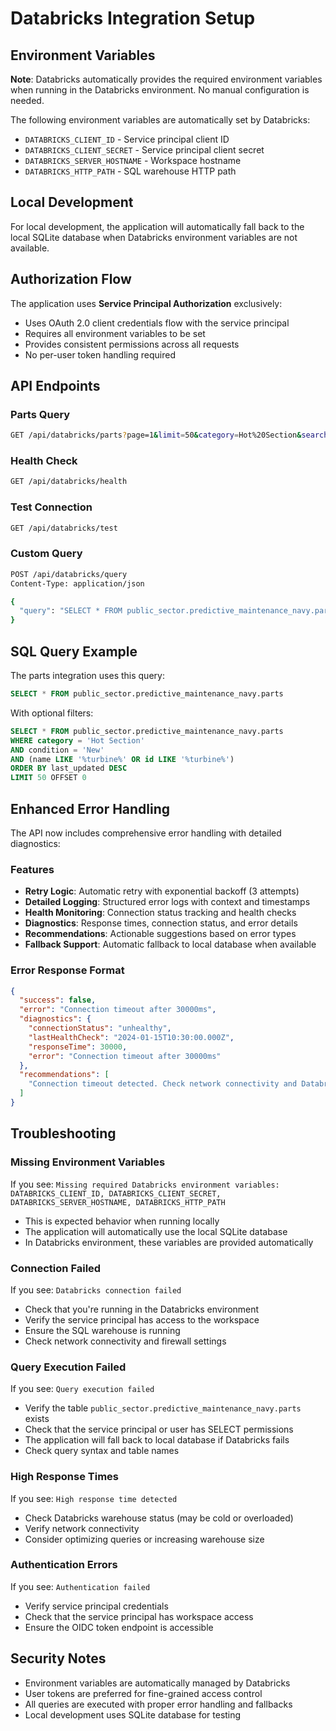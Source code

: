 # Databricks Integration Setup

## Environment Variables

**Note**: Databricks automatically provides the required environment variables when running in the Databricks environment. No manual configuration is needed.

The following environment variables are automatically set by Databricks:
- `DATABRICKS_CLIENT_ID` - Service principal client ID
- `DATABRICKS_CLIENT_SECRET` - Service principal client secret  
- `DATABRICKS_SERVER_HOSTNAME` - Workspace hostname
- `DATABRICKS_HTTP_PATH` - SQL warehouse HTTP path

## Local Development

For local development, the application will automatically fall back to the local SQLite database when Databricks environment variables are not available.

## Authorization Flow

The application uses **Service Principal Authorization** exclusively:

- Uses OAuth 2.0 client credentials flow with the service principal
- Requires all environment variables to be set
- Provides consistent permissions across all requests
- No per-user token handling required

## API Endpoints

### Parts Query
```bash
GET /api/databricks/parts?page=1&limit=50&category=Hot%20Section&search=turbine
```

### Health Check
```bash
GET /api/databricks/health
```

### Test Connection
```bash
GET /api/databricks/test
```

### Custom Query
```bash
POST /api/databricks/query
Content-Type: application/json

{
  "query": "SELECT * FROM public_sector.predictive_maintenance_navy.parts LIMIT 10"
}
```

## SQL Query Example

The parts integration uses this query:
```sql
SELECT * FROM public_sector.predictive_maintenance_navy.parts
```

With optional filters:
```sql
SELECT * FROM public_sector.predictive_maintenance_navy.parts 
WHERE category = 'Hot Section' 
AND condition = 'New' 
AND (name LIKE '%turbine%' OR id LIKE '%turbine%')
ORDER BY last_updated DESC 
LIMIT 50 OFFSET 0
```

## Enhanced Error Handling

The API now includes comprehensive error handling with detailed diagnostics:

### Features
- **Retry Logic**: Automatic retry with exponential backoff (3 attempts)
- **Detailed Logging**: Structured error logs with context and timestamps
- **Health Monitoring**: Connection status tracking and health checks
- **Diagnostics**: Response times, connection status, and error details
- **Recommendations**: Actionable suggestions based on error types
- **Fallback Support**: Automatic fallback to local database when available

### Error Response Format
```json
{
  "success": false,
  "error": "Connection timeout after 30000ms",
  "diagnostics": {
    "connectionStatus": "unhealthy",
    "lastHealthCheck": "2024-01-15T10:30:00.000Z",
    "responseTime": 30000,
    "error": "Connection timeout after 30000ms"
  },
  "recommendations": [
    "Connection timeout detected. Check network connectivity and Databricks service status."
  ]
}
```

## Troubleshooting

### Missing Environment Variables
If you see: `Missing required Databricks environment variables: DATABRICKS_CLIENT_ID, DATABRICKS_CLIENT_SECRET, DATABRICKS_SERVER_HOSTNAME, DATABRICKS_HTTP_PATH`
- This is expected behavior when running locally
- The application will automatically use the local SQLite database
- In Databricks environment, these variables are provided automatically

### Connection Failed
If you see: `Databricks connection failed`
- Check that you're running in the Databricks environment
- Verify the service principal has access to the workspace
- Ensure the SQL warehouse is running
- Check network connectivity and firewall settings

### Query Execution Failed
If you see: `Query execution failed`
- Verify the table `public_sector.predictive_maintenance_navy.parts` exists
- Check that the service principal or user has SELECT permissions
- The application will fall back to local database if Databricks fails
- Check query syntax and table names

### High Response Times
If you see: `High response time detected`
- Check Databricks warehouse status (may be cold or overloaded)
- Verify network connectivity
- Consider optimizing queries or increasing warehouse size

### Authentication Errors
If you see: `Authentication failed`
- Verify service principal credentials
- Check that the service principal has workspace access
- Ensure the OIDC token endpoint is accessible

## Security Notes

- Environment variables are automatically managed by Databricks
- User tokens are preferred for fine-grained access control
- All queries are executed with proper error handling and fallbacks
- Local development uses SQLite database for testing
